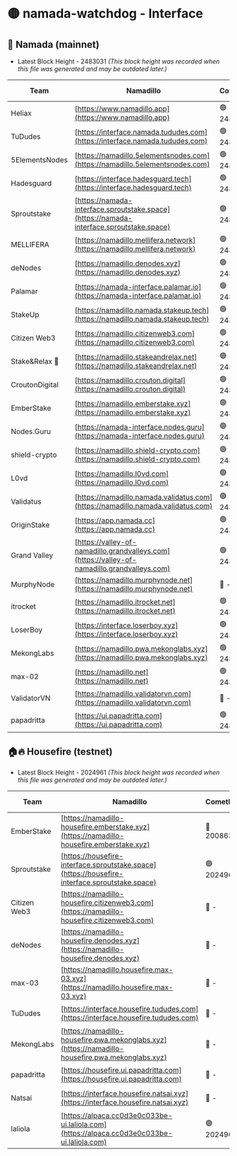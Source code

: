 # 🟡 namada-watchdog - Interface

## 🚀 Namada (mainnet)
- Latest Block Height - 2483031 *(This block height was recorded when this file was generated and may be outdated later.)*

| Team | Namadillo | CometBFT | Indexer | MASP Indexer |
|-|-|-|-|-|
| Heliax | [https://www.namadillo.app](https://www.namadillo.app) | 🟢 2482994 | 🟢 2482994 | 🟢 2482994 |
| TuDudes | [https://interface.namada.tududes.com](https://interface.namada.tududes.com) | 🟢 2482959 | 🔴 - | 🔴 - |
| 5ElementsNodes | [https://namadillo.5elementsnodes.com](https://namadillo.5elementsnodes.com) | 🟢 2482999 | 🔴 - | 🔴 - |
| Hadesguard | [https://interface.hadesguard.tech](https://interface.hadesguard.tech) | 🟢 2483004 | 🔴 - | 🔴 - |
| Sproutstake | [https://namada-interface.sproutstake.space](https://namada-interface.sproutstake.space) | 🟢 2483008 | 🟢 2483008 | 🟢 2483008 |
| MELLIFERA | [https://namadillo.mellifera.network](https://namadillo.mellifera.network) | 🟢 2483009 | 🟢 2483009 | 🟢 2483009 |
| deNodes | [https://namadillo.denodes.xyz](https://namadillo.denodes.xyz) | 🟢 2483009 | 🟢 2483009 | 🟢 2483009 |
| Palamar | [https://namada-interface.palamar.io](https://namada-interface.palamar.io) | 🟢 2483010 | 🟢 2483010 | 🟢 2483010 |
| StakeUp | [https://namadillo.namada.stakeup.tech](https://namadillo.namada.stakeup.tech) | 🟢 2483011 | 🟢 2483011 | 🟢 2483011 |
| Citizen Web3 | [https://namadillo.citizenweb3.com](https://namadillo.citizenweb3.com) | 🟢 2483012 | 🟢 2482964 | 🟢 2482964 |
| Stake&Relax 🦥 | [https://namadillo.stakeandrelax.net](https://namadillo.stakeandrelax.net) | 🟢 2483012 | 🟢 2483012 | 🟢 2483012 |
| CroutonDigital | [https://namadillo.crouton.digital](https://namadillo.crouton.digital) | 🟢 2483013 | 🟢 2483013 | 🟢 2483013 |
| EmberStake | [https://namadillo.emberstake.xyz](https://namadillo.emberstake.xyz) | 🟢 2483013 | 🟢 2483013 | 🟢 2483013 |
| Nodes.Guru | [https://namada-interface.nodes.guru](https://namada-interface.nodes.guru) | 🟢 2483013 | 🟢 2483013 | 🟢 2483013 |
| shield-crypto | [https://namadillo.shield-crypto.com](https://namadillo.shield-crypto.com) | 🟢 2483014 | 🟢 2483014 | 🟢 2483014 |
| L0vd | [https://namadillo.l0vd.com](https://namadillo.l0vd.com) | 🟢 2483015 | 🟢 2483015 | 🟢 2483015 |
| Validatus | [https://namadillo.namada.validatus.com](https://namadillo.namada.validatus.com) | 🟢 2483016 | 🟢 2483016 | 🟢 2483016 |
| OriginStake | [https://app.namada.cc](https://app.namada.cc) | 🟢 2483016 | 🔴 - | 🔴 - |
| Grand Valley | [https://valley-of-namadillo.grandvalleys.com](https://valley-of-namadillo.grandvalleys.com) | 🟢 2483020 | 🟢 2483020 | 🟢 2483020 |
| MurphyNode | [https://namadillo.murphynode.net](https://namadillo.murphynode.net) | 🔴 - | 🔴 - | 🔴 - |
| itrocket | [https://namadillo.itrocket.net](https://namadillo.itrocket.net) | 🟢 2483023 | 🟢 2483023 | 🟢 2483023 |
| LoserBoy | [https://interface.loserboy.xyz](https://interface.loserboy.xyz) | 🟢 2483023 | 🟢 2483023 | 🟢 2483023 |
| MekongLabs | [https://namadillo.pwa.mekonglabs.xyz](https://namadillo.pwa.mekonglabs.xyz) | 🟢 2482969 | 🔴 - | 🔴 - |
| max-02 | [https://namadillo.net](https://namadillo.net) | 🟢 2483029 | 🟢 2483028 | 🟢 2483028 |
| ValidatorVN | [https://namadillo.validatorvn.com](https://namadillo.validatorvn.com) | 🔴 - | 🔴 - | 🔴 - |
| papadritta | [https://ui.papadritta.com](https://ui.papadritta.com) | 🟢 2483031 | 🟢 2483031 | 🟢 2483031 |

## 🏠🔥 Housefire (testnet)
- Latest Block Height - 2024961 *(This block height was recorded when this file was generated and may be outdated later.)*

| Team | Namadillo | CometBFT | Indexer | MASP Indexer |
|-|-|-|-|-|
| EmberStake | [https://namadillo-housefire.emberstake.xyz](https://namadillo-housefire.emberstake.xyz) | 🔴 2008636 | 🔴 2008636 | 🔴 2008636 |
| Sproutstake | [https://housefire-interface.sproutstake.space](https://housefire-interface.sproutstake.space) | 🟢 2024961 | 🟢 2024961 | 🟢 2024961 |
| Citizen Web3 | [https://namadillo-housefire.citizenweb3.com](https://namadillo-housefire.citizenweb3.com) | 🔴 - | 🔴 1887621 | 🟢 2024961 |
| deNodes | [https://namadillo-housefire.denodes.xyz](https://namadillo-housefire.denodes.xyz) | 🔴 - | 🟢 2024960 | 🟢 2024961 |
| max-03 | [https://namadillo.housefire.max-03.xyz](https://namadillo.housefire.max-03.xyz) | 🔴 - | 🟢 2024960 | 🟢 2024961 |
| TuDudes | [https://interface.housefire.tududes.com](https://interface.housefire.tududes.com) | 🔴 - | 🟢 2024960 | 🟢 2024961 |
| MekongLabs | [https://namadillo-housefire.pwa.mekonglabs.xyz](https://namadillo-housefire.pwa.mekonglabs.xyz) | 🔴 - | 🟢 2024960 | 🟢 2024961 |
| papadritta | [https://housefire.ui.papadritta.com](https://housefire.ui.papadritta.com) | 🔴 - | 🟢 2024960 | 🟢 2024961 |
| Natsai | [https://interface.housefire.natsai.xyz](https://interface.housefire.natsai.xyz) | 🔴 - | 🟢 2024960 | 🟢 2024961 |
| laliola | [https://alpaca.cc0d3e0c033be-ui.laliola.com](https://alpaca.cc0d3e0c033be-ui.laliola.com) | 🟢 2024961 | 🟢 2024961 | 🟢 2024961 |

